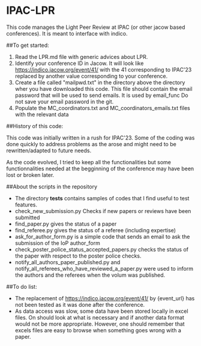 # IPAC-LPR

This code manages the Light Peer Review at IPAC (or other jacow based conferences). It is meant to interface with indico.

##To get started:

1) Read the LPR.md file with generic advices about LPR.
2) Identify your conference ID in Jacow. It will look like https://indico.jacow.org/event/41/ with the 41 corresponding to IPAC'23 replaced by another value corresponding to your conference.
3) Create a file called "mailpwd.txt" in the directory above the directory wher you have downloaded this code. This file should contain the email password that will be used to send emails. It is used by email_func Do not save your email password in the git.
4) Populate the MC_coordinators.txt and MC_coordinators_emails.txt files with the relevant data


##History of this code:

This code was initially written in a rush for IPAC'23. Some of the coding was done quickly to address problems as the arose and might need to be rewritten/adapted to future needs.

As the code evolved, I tried to keep all the functionalities but some functionnalities needed at the begginning of the conference may have been lost or broken later.


##About the scripts in the repository

* The directory **tests** contains samples of codes that I find useful to test features.
* check_new_submission.py Checks if new papers or reviews have been submitted
* find_paper.py gives the status of a paper
* find_referee.py gives the status of a referee (including expertise)
* ask_for_author_form.py is a simple code that sends an email to ask the submission of the IoP author_form
* check_poster_police_status_accepted_papers.py checks the status of the paper with respect to the poster police checks.
* notify_all_authors_paper_published.py and notify_all_referees_who_have_reviewed_a_paper.py were used to inform the authors and the referees when the volum was published.

##To do list:
- The replacement of https://indico.jacow.org/event/41/ by {event_url}  has not been tested as it was done after the conference.
- As data access was slow, some data have been stored locally in excel files. On should look at what is necessary and if another data format would not be more appropriate. However, one should remember that excels files are easy to browse when something goes wrong with a paper.